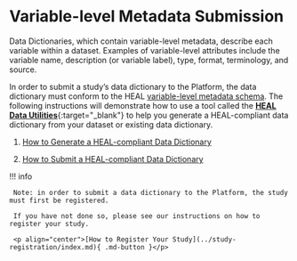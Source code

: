 # Variable-level Metadata Submission 

Data Dictionaries, which contain variable-level metadata, describe each variable within a dataset. Examples of variable-level attributes include the variable name, description (or variable label), type, format, terminology, and source.

In order to submit a study’s data dictionary to the Platform, the data dictionary must conform to the HEAL [variable-level metadata schema](https://github.com/HEAL/heal-metadata-schemas/tree/main/variable-level-metadata-schema). The following instructions will demonstrate how to use a tool called the [**HEAL Data Utilities**](https://pypi.org/project/healdata-utils/){:target="_blank"} to help you generate a HEAL-compliant data dictionary from your dataset or existing data dictionary.

1. [How to Generate a HEAL-compliant Data Dictionary](vlmd_healdata_utils.md)



2. [How to Submit a HEAL-compliant Data Dictionary](vlmd_submission.md)

!!! info 

     Note: in order to submit a data dictionary to the Platform, the study must first be registered.
     
     If you have not done so, please see our instructions on how to register your study. 
     
     <p align="center">[How to Register Your Study](../study-registration/index.md){ .md-button }</p>
